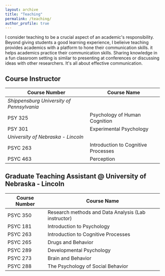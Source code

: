 ```yaml
---
layout: archive
title: "Teaching"
permalink: /teaching/
author_profile: true
---
```


I consider teaching to be a crucial aspect of an academic's responsibility. Beyond giving students a good learning experience, I belieive teaching provides academics with a platform to hone their communication skills. it helps academics practice their communication skills. Sharing knowledge in a fun classroom setting is similar to presenting at conferences or discussing ideas with other researchers. It's all about effective communication.


## Course Instructor

| Course Number | Course Name                         |
| ------------- | ----------------------------------- | 
| *Shippensburg University of Pennsylvania*             |  
| PSY 325       | Psychology of Human Cognition       | 
| PSY 301       | Experimental Psychology             |
| *University of Nebraska - Lincoln*                   |
| PSYC 263      | Introduction to Cognitive Processes |
| PSYC 463      | Perception                          |


## Graduate Teaching Assistant @ University of Nebraska - Lincoln

| Course Number | Course Name                                    |
| -------- | --------------------------------------------------- |
| PSYC 350 | Research methods and Data Analysis (Lab instructor) | 
| PSYC 181 | Introduction to Psychology                          | 
| PSYC 263 | Introduction to Cognitive Processes                 | 
| PSYC 265 | Drugs and Behavior                                  | 
| PSYC 289 | Developmental Psychology                            | 
| PSYC 273 | Brain and Behavior                                  | 
| PSYC 288 | The Psychology of Social Behavior                   | 
